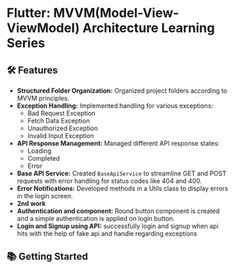 # Flutter: MVVM(Model-View-ViewModel) Architecture Learning Series




## 🛠️ Features

- **Structured Folder Organization:** Organized project folders according to MVVM principles.
- **Exception Handling:** Implemented handling for various exceptions:
    - Bad Request Exception
    - Fetch Data Exception
    - Unauthorized Exception
    - Invalid Input Exception
- **API Response Management:** Managed different API response states:
    - Loading
    - Completed
    - Error
- **Base API Service:** Created `BaseApiService` to streamline GET and POST requests with error handling for status codes like 404 and 400.
- **Error Notifications:** Developed methods in a Utils class to display errors in the login screen.
- **2nd work**
- **Authentication and component:** Round button component is created and a simple authentication is applied on login button.
- **Login and Signup using API:**  successfully login and signup when api hits with the help of fake api and handle regarding exceptions



## 📚 Getting Started



